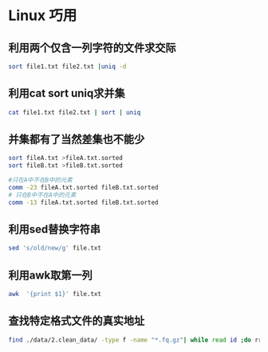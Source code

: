 <!--
 * @Author: albertxin albert_xin@qq.com
 * @Date: 2024-07-26 16:06:00
 * @LastEditors: albertxin albert_xin@qq.com
 * @LastEditTime: 2024-07-30 15:27:38
 * @FilePath: /shixinblog/blog/linux巧用.md
 * Copyright (c) albertxin by albert_xin@qq.com, All Rights Reserved. 
-->
# Linux 巧用


## 利用两个仅含一列字符的文件求交际
```bash
sort file1.txt file2.txt |uniq -d
```

## 利用cat sort uniq求并集
```bash
cat file1.txt file2.txt | sort | uniq
```
## 并集都有了当然差集也不能少
```bash
sort fileA.txt >fileA.txt.sorted
sort fileB.txt >fileB.txt.sorted

#只在A中不在B中的元素
comm -23 fileA.txt.sorted fileB.txt.sorted
# 只在B中不在A中的元素
comm -13 fileA.txt.sorted fileB.txt.sorted

```
## 利用sed替换字符串
```bash
sed 's/old/new/g' file.txt
```

## 利用awk取第一列
```bash
awk  '{print $1}' file.txt
```

## 查找特定格式文件的真实地址
```bash
find ./data/2.clean_data/ -type f -name "*.fq.gz"| while read id ;do rr $id ;done >rr_datapath.txt
```